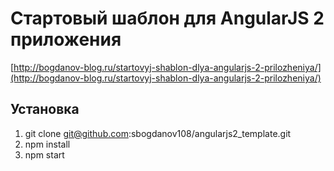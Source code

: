 # Стартовый шаблон для AngularJS 2 приложения   
[http://bogdanov-blog.ru/startovyj-shablon-dlya-angularjs-2-prilozheniya/](http://bogdanov-blog.ru/startovyj-shablon-dlya-angularjs-2-prilozheniya/)		


## Установка		

1. git clone git@github.com:sbogdanov108/angularjs2_template.git		
2. npm install		
3. npm start		
